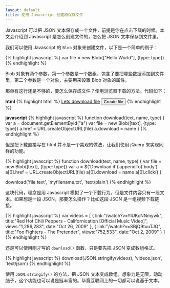 ```yaml
---
layout: default
title: 使用 Javascript 创建和保存文件
---
```


Javascript 可以把 JSON 文本保存成一个文件，前提是你在点击下载的时候。本文会介绍到 Javascript 是怎么创建文件的，怎么把 JSON 文本保存到文件里。

我们可以使用 Javascript 的 `Blob` 对象来创建文件，以下是一个简单的例子：

{% highlight javascript %}
var file = new Blob(["Hello World"], {type: type})
{% endhighlight %}

Blob 对象有两个参数，第一个参数是一个数组，包含了要把哪些数据添加到文件里，第二个参数是一个对象，主要用来设置 Blob 对象的属性。

那单有这行还是不够的，要怎么保存成文件？使用浏览器下载的方法。代码如下：

__html__
{% highlight html %}
<a href="" id="a">Lets download file</a>
<button onclick="download('file text', 'myfilename.txt', 'text/plain')">Create file</button>
{% endhighlight %}

__javascript__
{% highlight javascript %}
function download(text, name, type) {
  var a = document.getElementById("a")
  var file = new Blob([text], {type: type})
  a.href = URL.createObjectURL(file)
  a.download = name
}
{% endhighlight %}

但是把下载直接写在 html 并不是一个美观的做法，让我们使用 jQuery 来实现同样的功能。

{% highlight javascript %}
function download(text, name, type) {
  var file = new Blob([text], {type: type})
  var a = $('<a id="download-it">Download it</a>').appendTo('body')
  a[0].href = URL.createObjectURL(file)
  a[0].download = name
  a[0].click()
}

download('file text', 'myfilename.txt', 'text/plain')
{% endhighlight %}

这块代码，理念是用 Javascript 模拟了一个下载行为。但是文件内容只有一段文本。如果想是一段 JSON，那要怎么操作？比如这段 JSON 是一组视频下载链接。

{% highlight javascript %}
var videos = [
  {
    link:"/watch?v=YlUKcNNmywk",
    title:"Red Hot Chili Peppers - Californication [Official Music Video]",
    views:"1,286,283",
    date:"Oct 26, 2009"
  },
  {
    link:"/watch?v=SBjQ9tuuTJQ",
    title:"Foo Fighters - The Pretender",
    views:"752,533",
    date:"Oct 2, 2009"
  }
]
{% endhighlight %}

还是可以使用刚才写的 `download()` 函数，只是要先把 JSON 变成数组格式。

{% highlight javascript %}
download(JSON.stringify(videos), 'videos.json', 'text/json')
{% endhighlight %}

使用 `JSON.stringify()` 的方法，把 JSON 文本变成数组。想象力是无限，动动脑子，这个功能也可以说是挺丰富的。毕竟互联网上的一切都可以说基于文本。
